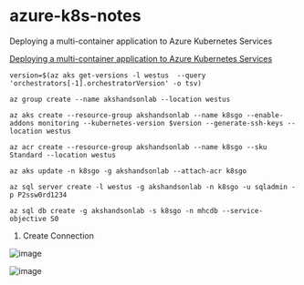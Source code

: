 # azure-k8s-notes
Deploying a multi-container application to Azure Kubernetes Services

[Deploying a multi-container application to Azure Kubernetes Services](https://www.azuredevopslabs.com/labs/vstsextend/kubernetes/)

```
version=$(az aks get-versions -l westus  --query 'orchestrators[-1].orchestratorVersion' -o tsv)
```
```
az group create --name akshandsonlab --location westus
```
```
az aks create --resource-group akshandsonlab --name k8sgo --enable-addons monitoring --kubernetes-version $version --generate-ssh-keys --location westus
```

```
az acr create --resource-group akshandsonlab --name k8sgo --sku Standard --location westus
```
```
az aks update -n k8sgo -g akshandsonlab --attach-acr k8sgo
```
```
az sql server create -l westus -g akshandsonlab -n k8sgo -u sqladmin -p P2ssw0rd1234
```

```
az sql db create -g akshandsonlab -s k8sgo -n mhcdb --service-objective S0
```

1. Create Connection 
 
![image](https://user-images.githubusercontent.com/993459/137396438-1261cd42-253a-49c5-9902-3426c37a9703.png)  

![image](https://user-images.githubusercontent.com/993459/137396598-97cb21a1-fa28-463d-b0ca-6f9ba780172f.png)  

